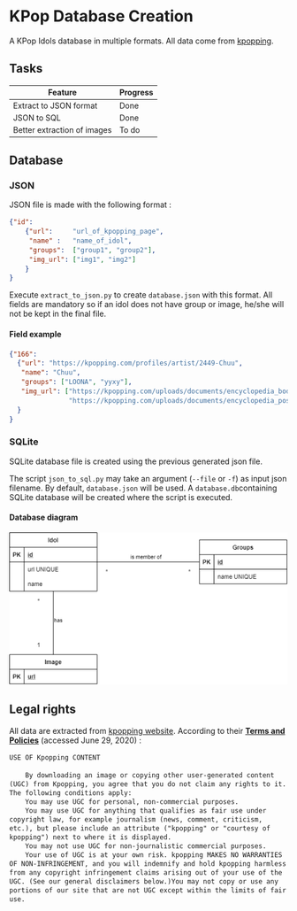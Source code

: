 # KPop Database Creation

A KPop Idols database in multiple formats. All data come from [kpopping](https://kpopping.com).

## Tasks

| Feature                     | Progress     |
|-----------------------------|--------------|
| Extract to JSON format      | Done         |
| JSON to SQL                 | Done         |
| Better extraction of images | To do        |

## Database
### JSON
JSON file is made with the following format :
```json
{"id":
    {"url":     "url_of_kpopping_page",
     "name" :   "name_of_idol",
     "groups":  ["group1", "group2"],
     "img_url": ["img1", "img2"]
    }
}
```

Execute `extract_to_json.py` to create `database.json` with this format. 
All fields are mandatory so if an idol does not have group or image, 
he/she will not be kept in the final file.

#### Field example
```json
{"166": 
  {"url": "https://kpopping.com/profiles/artist/2449-Chuu", 
   "name": "Chuu", 
   "groups": ["LOONA", "yyxy"], 
   "img_url": ["https://kpopping.com/uploads/documents/encyclopedia_body_artist/xfirst_Chuu350x600.png.keep.fff.png.pagespeed.ic.lGKs1u5BzV.png", 
               "https://kpopping.com/uploads/documents/encyclopedia_pose_sidebar_top/xsecond_Chuu350x400.png.keep.e6ecf0.png.pagespeed.ic.BGVl8tJy7G.jpg"]
  }
}
```

### SQLite
SQLite database file is created using the previous generated json file. 

The script `json_to_sql.py` may take an argument
(`--file` or `-f`) as input json filename. By default, `database.json` will be used. 
A `database.db`containing SQLite database will be created where the script is executed.

#### Database diagram
![Database Diagram](../readmefiles/idols_db.png)

## Legal rights
All data are extracted from [kpopping website](https://kpopping.com). According to their [__Terms and Policies__](https://kpopping.com/help/21-Terms-and-Policies) (accessed June 29, 2020) :

```
USE OF Kpopping CONTENT

    By downloading an image or copying other user-generated content (UGC) from Kpopping, you agree that you do not claim any rights to it. The following conditions apply:
    You may use UGC for personal, non-commercial purposes.
    You may use UGC for anything that qualifies as fair use under copyright law, for example journalism (news, comment, criticism, etc.), but please include an attribute ("kpopping" or "courtesy of kpopping") next to where it is displayed.
    You may not use UGC for non-journalistic commercial purposes.
    Your use of UGC is at your own risk. kpopping MAKES NO WARRANTIES OF NON-INFRINGEMENT, and you will indemnify and hold kpopping harmless from any copyright infringement claims arising out of your use of the UGC. (See our general disclaimers below.)You may not copy or use any portions of our site that are not UGC except within the limits of fair use.
```
